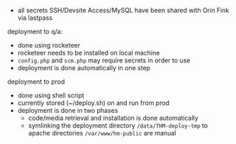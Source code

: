 
- all secrets SSH/Devsite Access/MySQL have been shared with Orin Fink via lastpass

deployment to q/a:

- done using rocketeer
- rocketeer needs to be installed on local machine
- `config.php` and `scm.php` may require secrets in order to use
- deployment is done automatically in one step

deployment to prod

- done using shell script
- currently stored (~/deploy.sh) on and run from prod
- deployment is done in two phases
  - code/media retrieval and installation is done automatically
  - symlinking the deployment directory `/data/THM-deploy-tmp` to apache directories `/var/www/hm-public` are manual
